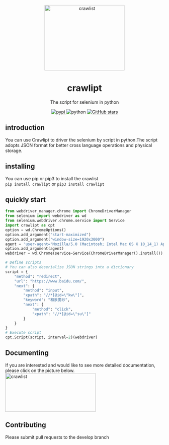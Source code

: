 <!-- markdownlint-disable MD033 MD041 -->
<p align="center">
  <a href="https://github.com/WwwwwyDev/crawlipt"><img src="https://s2.loli.net/2024/04/19/1T7sZdrjbEfci8W.png" alt="crawlist" style="width:254px; height:208px" ></a>
</p>

<div align="center">

# crawlipt

<!-- prettier-ignore-start -->
<!-- markdownlint-disable-next-line MD036 -->
The script for selenium in python
<!-- prettier-ignore-end -->

<p align="center">
  <a href="https://pypi.python.org/pypi/crawlipt">
    <img src="https://img.shields.io/pypi/v/crawlipt" alt="pypi">
  </a>
  <img src="https://img.shields.io/badge/python-3.10.0+-blue" alt="python">
  <a href="https://github.com/WwwwwyDev/crawlipt/stargazers"><img src="https://img.shields.io/github/stars/WwwwwyDev/crawlipt" alt="GitHub stars"style="max-width: 100%;">
  </a>
  <br/>
</p>
</div>


## introduction

You can use Crawlipt to driver the selenium by script in python.The script adopts JSON format for better cross language operations and physical storage.

## installing
You can use pip or pip3 to install the crawlist\
`pip install crawlipt` or `pip3 install crawlipt`

## quickly start
```python
from webdriver_manager.chrome import ChromeDriverManager
from selenium import webdriver as wd
from selenium.webdriver.chrome.service import Service
import crawlipt as cpt
option = wd.ChromeOptions()
option.add_argument("start-maximized")
option.add_argument("window-size=1920x3000")
agent = 'user-agent="Mozilla/5.0 (Macintosh; Intel Mac OS X 10_14_1) AppleWebKit/537.36 (KHTML, like Gecko) Chrome/70.0.3538.77 Safari/537.36"'
option.add_argument(agent)
webdriver = wd.Chrome(service=Service(ChromeDriverManager().install()), options=option)

# Define scripts
# You can also deserialize JSON strings into a dictionary
script = {
    "method": "redirect",
    "url": "https://www.baidu.com/",
    "next": {
        "method": "input",
        "xpath": "//*[@id=\"kw\"]",
        "keyword": "和泉雾纱",
        "next": {
            "method": "click",
            "xpath": "//*[@id=\"su\"]"
        }
    }
}
# Execute script
cpt.Script(script, interval=2)(webdriver)

```


## Documenting
If you are interested and would like to see more detailed documentation, please click on the picture below.\
 <a href="https://wwydev.gitbook.io/crawlipt/"><img src="https://s2.loli.net/2024/04/12/5gOBimSY4oklGys.png" alt="crawlist" style="width:287px; height:123px" ></a>

## Contributing
Please submit pull requests to the develop branch
